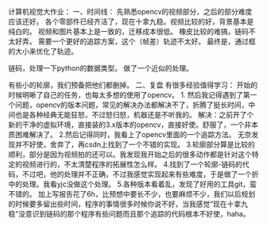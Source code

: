 计算机视觉大作业：
一、时间线：
先熟悉opencv的视频部分，之后的部分难度应该还好。
各个零部件已经齐活了，现在十拿九稳。视频比较的好，背景基本是纯白的。
视频和图片基本上是一致的，迁移成本很低。
橡皮比较的难搞，链码不太好弄。
需要一个更好的追踪方案，这个（帧差）轨迹不太好。
最终是，通过框的大小来优化了轨迹。

链码，处理一下python的数据类型。
做了一个近似的处理。

有些小的轮廓，我们预备把他们都删掉。
二、复盘
有很多经验值得学习：
开始的时候明晰了自己的任务，也每太多想的使用了opencv。
1.
然后我记得遇到了第一个问题，opencv的版本问题，常见的解决办法都解决不了，折腾了挺长时间，中间也是各种经典无能狂怒，不过怒归怒，机器还是不听我的。
解决：之前开了个新的干净的虚拟环境，直接装的3.x版本的opencv，直接好使。舒服了，一个非本质困难解决了。
2.然后记得同时，我看上了opencv里面的一个追踪方法。
无奈发现并不好使，舍弃了，再csdn上找到了一个不错的实现。
3.轮廓部分算是比较的顺利，部分是因为视频拍的还可以。我发现我开始之后的很多动作都是针对这个特定的视频进行的，不太清楚程序的拓展性怎么样。
4.找到了一个轮廓-链码的代码，不过吧，他的处理并不正确，不过我感觉实现起来有些难度，于是做了一个折中的处理。我看yjc没做这个处理。
5.各种版本看着乱，发现了好用的工具git，蛮不错的。
加上写报告花了6h，比预想中要长不少，也要麻烦不少，我们以后规划的时候要多留出些时间，程序的事情很多时候你说不好，当我感觉”现在十拿九稳”没意识到链码的那个程序有些问题而且那个追踪的代码根本不好使，haha。
